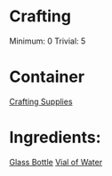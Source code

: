 <!-- TITLE: Bottle Of Water -->
<!-- SUBTITLE: A glass bottle full of still water -->




# Crafting
Minimum: 0
Trivial: 5

# Container
[Crafting Supplies](crafting-supplies)

# Ingredients:
[Glass Bottle](glass-bottle)
[Vial of Water](vial-of-water)